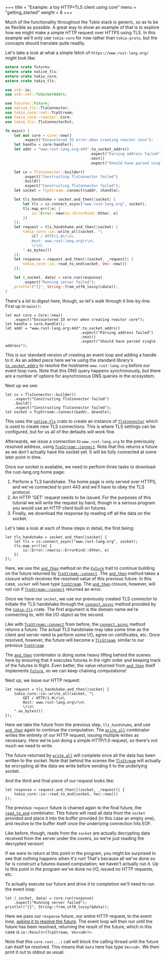 +++
title = "Example: a toy HTTP+TLS client using core"
menu = "getting_started"
weight = 8
+++

Much of the functionality throughout the Tokio stack is generic, so as to be as
flexible as possible. A great way to show an example of that is to explore how
we might make a simple HTTP request over HTTPS using TLS. In this example we'll
only use `tokio-core` for now rather than `tokio-proto`, but the concepts
should translate quite readily.

Let's take a look at what a simple fetch of `https://www.rust-lang.org/` might
look like:

```rust
extern crate futures;
extern crate native_tls;
extern crate tokio_core;
extern crate tokio_tls;

use std::io;
use std::net::ToSocketAddrs;

use futures::Future;
use native_tls::TlsConnector;
use tokio_core::net::TcpStream;
use tokio_core::reactor::Core;
use tokio_tls::TlsConnectorExt;

fn main() {
    let mut core = Core::new()
        .expect("Encountered IO error when creating reactor core");
    let handle = core.handle();
    let addr = "www.rust-lang.org:443".to_socket_addrs()
                                      .expect("Parsing address failed")
                                      .next()
                                      .expect("Should have parsed single address");

    let cx = TlsConnector::builder()
        .expect("Constructing TlsConnector failed")
        .build()
        .expect("Constructing TlsConnector failed");
    let socket = TcpStream::connect(&addr, &handle);

    let tls_handshake = socket.and_then(|socket| {
        let tls = cx.connect_async("www.rust-lang.org", socket);
        tls.map_err(|e| {
            io::Error::new(io::ErrorKind::Other, e)
        })
    });
    let request = tls_handshake.and_then(|socket| {
        tokio_core::io::write_all(socket, "\
            GET / HTTP/1.0\r\n\
            Host: www.rust-lang.org\r\n\
            \r\n\
        ".as_bytes())
    });
    let response = request.and_then(|(socket, _request)| {
        tokio_core::io::read_to_end(socket, Vec::new())
    });

    let (_socket, data) = core.run(response)
        .expect("Running server failed");
    println!("{}", String::from_utf8_lossy(&data));
}
```

There's a lot to digest here, though, so let's walk through it
line-by-line. First up in `main()`:

```rust,ignore
let mut core = Core::new()
    .expect("Encountered IO error when creating reactor core");
let handle = core.handle();
let addr = "www.rust-lang.org:443".to_socket_addrs()
                                  .expect("Parsing address failed")
                                  .next()
                                  .expect("Should have parsed single address");
```

This is our standard version of creating an event loop and adding a handle to it.
As an added piece here we're using the standard library's [`to_socket_addrs`] to
resolve the hostname `www.rust-lang.org` before our event loop runs. Note that
this DNS query happens synchronously, but there are a number of options for
asynchronous DNS queries in the ecosystem.

[`to_socket_addrs`]: https://doc.rust-lang.org/std/net/trait.ToSocketAddrs.html

Next up we see:

```rust,ignore
let cx = TlsConnector::builder()
    .expect("Constructing TlsConnector failed")
    .build()
    .expect("Constructing TlsConnector failed");
let socket = TcpStream::connect(&addr, &handle);
```

This uses the [`native-tls`] crate to create an instance of [`TlsConnector`]
which is used to create new TLS connections. This is where TLS settings can
be configured, but for us all of the defaults will work fine.

Afterwards, we issue a connection to `www.rust-lang.org` to the previously
resolved address, using [`TcpStream::connect`]. Note that this returns a future
as we don't actually have the socket yet. It will be fully connected
at some later point in time.

[`native-tls`]: https://github.com/sfackler/rust-native-tls
[`TlsConnector`]: https://docs.rs/native-tls/0.1/native_tls/struct.TlsConnector.html
[`TcpStream::connect`]: https://tokio-rs.github.io/tokio-core/tokio_core/net/struct.TcpStream.html#method.connect

Once our socket is available, we need to perform three tasks to download the
rust-lang.org home page:

1. Perform a TLS handshake. The home page is only served over HTTPS, and we've
   connected to port 443 and we'll have to obey the TLS protocol.
2. An HTTP 'GET' request needs to be issued. For the purposes of this tutorial
   we will write the request by hand, though in a serious program you would
   use an HTTP client built on futures.
3. Finally, we download the response by reading off all the data on the socket.

Let's take a look at each of these steps in detail, the first being:

```rust,ignore
let tls_handshake = socket.and_then(|socket| {
    let tls = cx.connect_async("www.rust-lang.org", socket);
    tls.map_err(|e| {
        io::Error::new(io::ErrorKind::Other, e)
    })
});
```
[`Future`]: https://docs.rs/futures/0.1/futures/future/trait.Future.html

Here, we use the [`and_then`] method on the [`Future`] trait to continue
building on the future returned by [`TcpStream::connect`]. The [`and_then`] method
takes a closure which receives the resolved value of this previous future. In
this case, `socket` will have type [`TcpStream`]. The [`and_then`] closure,
however, will not run if [`TcpStream::connect`] returned an error.

[`and_then`]: https://docs.rs/futures/0.1/futures/future/trait.Future.html#method.and_then
[`TcpStream`]: https://tokio-rs.github.io/tokio-core/tokio_core/net/struct.TcpStream.html

Once we have our `socket`, we use our previously created TLS connector to
initiate the TLS handshake through the [`connect_async`] method provided by the
[`tokio-tls`] crate. The first argument is the domain name we're connecting to,
with the I/O object as the second.

[`connect_async`]: https://docs.rs/tokio-tls/0.1/tokio_tls/trait.TlsConnectorExt.html#tymethod.connect_async
[`tokio-tls`]: https://github.com/tokio-rs/tokio-tls

Like with [`TcpStream::connect`] from before, the [`connect_async`] method
returns a future. The actual TLS handshake may take some time as the
client and server need to perform some I/O, agree on certificates,
etc. Once resolved, however, the future will become a [`TlsStream`],
similar to our previous [`TcpStream`]

[`TlsStream`]: https://docs.rs/tokio-tls/0.1/tokio_tls/struct.TlsStream.html

The [`and_then`] combinator is doing some heavy lifting behind the
scenes here by ensuring that it executes futures in the right order
and keeping track of the futures in flight. Even better, the value
returned from [`and_then`] itself implements [`Future`], so we can
keep chaining computations!

Next up, we issue our HTTP request:

```rust,ignore
let request = tls_handshake.and_then(|socket| {
    tokio_core::io::write_all(socket, "\
        GET / HTTP/1.0\r\n\
        Host: www.rust-lang.org\r\n\
        \r\n\
    ".as_bytes())
});
```

Here we take the future from the previous step, `tls_handshake`, and
use [`and_then`] again to continue the computation. The [`write_all`]
combinator writes the entirety of our HTTP request, issuing multiple
writes as necessary. Here we're just doing a simple HTTP/1.0 request,
so there's not much we need to write.

[`write_all`]: https://tokio-rs.github.io/tokio-core/tokio_core/io/fn.write_all.html

The future returned by [`write_all`] will complete once all the data
has been written to the socket. Note that behind the scenes the
[`TlsStream`] will actually be encrypting all the data we write before
sending it to the underlying socket.

And the third and final piece of our request looks like:

```rust,ignore
let response = request.and_then(|(socket, _request)| {
    tokio_core::io::read_to_end(socket, Vec::new())
});
```

The previous `request` future is chained again to the final future,
the [`read_to_end`] combinator. This future will read all data from the
`socket` provided and place it into the buffer provided (in this case an empty
one), and resolve to the buffer itself once the underlying connection hits EOF.

[`read_to_end`]: https://tokio-rs.github.io/tokio-core/tokio_core/io/fn.read_to_end.html

Like before, though, reads from the `socket` are actually decrypting data
received from the server under the covers, so we're just reading the decrypted
version!

If we were to return at this point in the program, you might be surprised to see
that nothing happens when it's run! That's because all we've done so
far is construct a futures-based computation; we haven't actually run it. Up to
this point in the program we've done no I/O, issued no HTTP requests, etc.

To actually execute our future and drive it to completion we'll need to run the
event loop:

```rust,ignore
let (_socket, data) = core.run(response)
    .expect("Running server failed");
println!("{}", String::from_utf8_lossy(&data));
```

Here we pass our `response` future, our entire HTTP request, to
the event loop, [asking it to resolve the future][`core_run`]. The event loop will
then run until the future has been resolved, returning the result of the future,
which in this case is `io::Result<(TcpStream, Vec<u8>)>`.

[`core_run`]: https://tokio-rs.github.io/tokio-core/tokio_core/reactor/struct.Core.html#method.run

Note that this `core.run(...)` call will block the calling thread until the
future can itself be resolved. This means that `data` here has type `Vec<u8>`.
We then print it out to stdout as usual.

